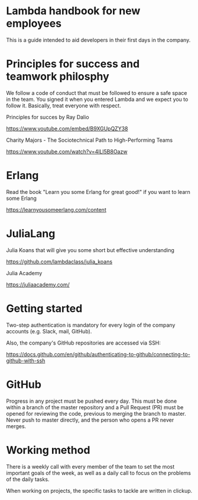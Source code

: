 # Lambda handbook for new employees

This is a guide intended to aid developers in their first days in the company.

# Principles for success and teamwork philosphy

We follow a code of conduct that must be followed to ensure a safe space in the team. You signed it when you entered Lambda and we expect you to follow it. Basically, treat everyone with respect.


Principles for succes by Ray Dalio

https://www.youtube.com/embed/B9XGUpQZY38

Charity Majors - The Sociotechnical Path to High-Performing Teams

https://www.youtube.com/watch?v=4lLl5B8Oazw

# Erlang

Read the book "Learn you some Erlang for great good!" if you want to learn some Erlang

https://learnyousomeerlang.com/content


# JuliaLang

Julia Koans that will give you some short but effective understanding

https://github.com/lambdaclass/julia_koans


Julia Academy

https://juliaacademy.com/


# Getting started

Two-step authentication is mandatory for every login of the company accounts (e.g. Slack, mail, GitHub).

Also, the company's GitHub repositories are accessed via SSH:

https://docs.github.com/en/github/authenticating-to-github/connecting-to-github-with-ssh

# GitHub

Progress in any project must be pushed every day. This must be done within a branch of the master repository and a Pull Request (PR) must be opened for reviewing the code, previous to merging the branch to master. Never push to master directly, and the person who opens a PR never merges.


# Working method

There is a weekly call with every member of the team to set the most important goals of the week, as well as a daily call to focus on the problems of the daily tasks.

When working on projects, the specific tasks to tackle are written in clickup.






